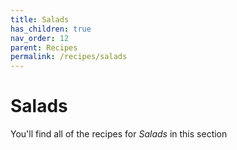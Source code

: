 ```yaml
---
title: Salads
has_children: true
nav_order: 12
parent: Recipes
permalink: /recipes/salads
---
```


# Salads

You'll find all of the recipes for *Salads* in this section

